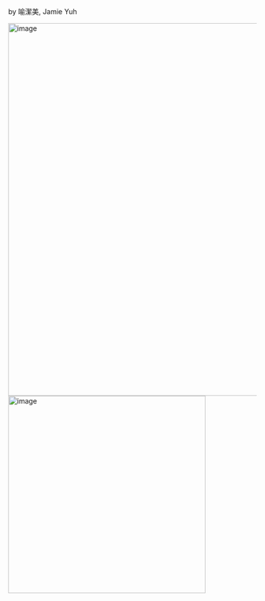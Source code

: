 by 喻潔美, Jamie Yuh 

<img width="755" alt="image" src="https://github.com/user-attachments/assets/4b947919-8fb5-4b3a-97dc-9f0d96100dc3" />

<img width="400" alt="image" src="" />
